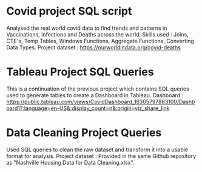 # Covid project SQL script

  Analysed the real world covid data to find trends and patterns in Vaccinations, Infections and Deaths across the world.
  Skills used : Joins, CTE's, Temp Tables, Windows Functions, Aggregate Functions, Converting Data Types.
  Project dataset : https://ourworldindata.org/covid-deaths
  
# Tableau Project SQL Queries

  This is a continuation of the previous project which contains SQL queries used to generate tables to create a Dashboard in Tableau.
  Dashboard : https://public.tableau.com/views/CovidDashboard_16305797863100/Dashboard1?:language=en-US&:display_count=n&:origin=viz_share_link
  
# Data Cleaning Project Queries

  Used SQL queries to clean the raw dataset and transform it into a usable format for analysis.
  Project dataset : Provided in the same Github repository as "Nashville Housing Data for Data Cleaning.xlsx".
